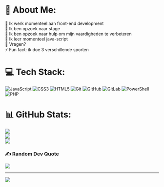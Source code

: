 # 💫 About Me:
🔭 Ik werk momenteel aan front-end development<br>👯 Ik ben opzoek naar stage<br>🤝 Ik ben opzoek naar hulp om mijn vaardigheden te verbeteren<br>🌱 Ik leer momenteel java-script<br>💬 Vragen?<br>⚡ Fun fact: ik doe 3 verschillende sporten


# 💻 Tech Stack:
![JavaScript](https://img.shields.io/badge/javascript-%23323330.svg?style=for-the-badge&logo=javascript&logoColor=%23F7DF1E) ![CSS3](https://img.shields.io/badge/css3-%231572B6.svg?style=for-the-badge&logo=css3&logoColor=white) ![HTML5](https://img.shields.io/badge/html5-%23E34F26.svg?style=for-the-badge&logo=html5&logoColor=white) ![Git](https://img.shields.io/badge/git-%23F05033.svg?style=for-the-badge&logo=git&logoColor=white) ![GitHub](https://img.shields.io/badge/github-%23121011.svg?style=for-the-badge&logo=github&logoColor=white) ![GitLab](https://img.shields.io/badge/gitlab-%23181717.svg?style=for-the-badge&logo=gitlab&logoColor=white) ![PowerShell](https://img.shields.io/badge/PowerShell-%235391FE.svg?style=for-the-badge&logo=powershell&logoColor=white) ![PHP](https://img.shields.io/badge/php-%23777BB4.svg?style=for-the-badge&logo=php&logoColor=white)
# 📊 GitHub Stats:
![](https://github-readme-stats.vercel.app/api?username=v0idqr&theme=dark&hide_border=false&include_all_commits=false&count_private=false)<br/>
![](https://nirzak-streak-stats.vercel.app/?user=v0idqr&theme=dark&hide_border=false)<br/>
![](https://github-readme-stats.vercel.app/api/top-langs/?username=v0idqr&theme=dark&hide_border=false&include_all_commits=false&count_private=false&layout=compact)

### ✍️ Random Dev Quote
![](https://quotes-github-readme.vercel.app/api?type=horizontal&theme=radical)

---
[![](https://visitcount.itsvg.in/api?id=v0idqr&icon=0&color=4)](https://visitcount.itsvg.in)

<!-- Proudly created with GPRM ( https://gprm.itsvg.in ) -->

